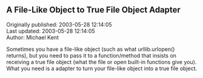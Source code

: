 ## A File-Like Object to True File Object Adapter  
Originally published: 2003-05-28 12:14:05  
Last updated: 2003-05-28 12:14:05  
Author: Michael Kent  
  
Sometimes you have a file-like object (such as what urllib.urlopen() returns), but you need to pass it to a function/method that insists on receiving a true file object (what the file or open built-in functions give you).  What you need is a adapter to turn your file-like object into a true file object.